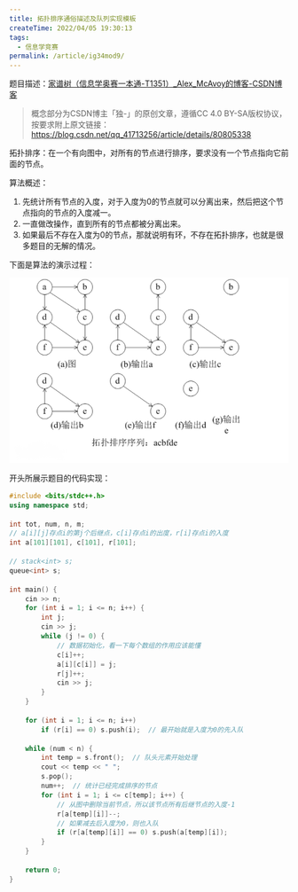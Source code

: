 ```yaml
---
title: 拓扑排序通俗描述及队列实现模板
createTime: 2022/04/05 19:30:13
tags:
  - 信息学竞赛
permalink: /article/ig34mod9/
---
```


题目描述：[家谱树（信息学奥赛一本通-T1351）_Alex_McAvoy的博客-CSDN博客](https://blog.csdn.net/u011815404/article/details/80862293)

> 概念部分为CSDN博主「独-」的原创文章，遵循CC 4.0 BY-SA版权协议，按要求附上原文链接：https://blog.csdn.net/qq_41713256/article/details/80805338

拓扑排序：在一个有向图中，对所有的节点进行排序，要求没有一个节点指向它前面的节点。

算法概述：

1. 先统计所有节点的入度，对于入度为0的节点就可以分离出来，然后把这个节点指向的节点的入度减一。
2. 一直做改操作，直到所有的节点都被分离出来。
3. 如果最后不存在入度为0的节点，那就说明有环，不存在拓扑排序，也就是很多题目的无解的情况。

下面是算法的演示过程：

![](../images/59afe2ecf6cc430e9d5cbbc0eac844e7.png)

开头所展示题目的代码实现：

```cpp
#include <bits/stdc++.h>
using namespace std;

int tot, num, n, m;
// a[i][j]存点i的第j个后继点，c[i]存点i的出度，r[i]存点i的入度
int a[101][101], c[101], r[101];

// stack<int> s;
queue<int> s;

int main() {
    cin >> n;
    for (int i = 1; i <= n; i++) {
        int j;
        cin >> j;
        while (j != 0) {
            // 数据初始化，看一下每个数组的作用应该能懂
            c[i]++;
            a[i][c[i]] = j;
            r[j]++;
            cin >> j;
        }
    }

    for (int i = 1; i <= n; i++)
        if (r[i] == 0) s.push(i);  // 最开始就是入度为0的先入队

    while (num < n) {
        int temp = s.front();  // 队头元素开始处理
        cout << temp << " ";
        s.pop();
        num++;  // 统计已经完成排序的节点
        for (int i = 1; i <= c[temp]; i++) {
            // 从图中删除当前节点，所以该节点所有后继节点的入度-1
            r[a[temp][i]]--;
            // 如果减去后入度为0，则也入队
            if (r[a[temp][i]] == 0) s.push(a[temp][i]);
        }
    }

    return 0;
}
```
